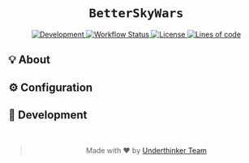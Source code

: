 <h1 align="center"><code>BetterSkyWars</code></h1>
<p align="center">
    <a href="#">
        <img alt="Development" src="https://img.shields.io/badge/Development-WIP-FFAA33?style=for-the-badge">
    </a>
    <a href="https://github.com/Underthinker/BetterSkyWars/actions/workflows/maven.yml">
        <img alt="Workflow Status" src="https://img.shields.io/github/workflow/status/Underthinker/BetterSkyWars/Build & Upload?style=for-the-badge">
    </a>
    <a href="LICENSE">
        <img alt="License" src="https://img.shields.io/github/license/Underthinker/BetterSkyWars?style=for-the-badge">
    </a>
    <a href="#">
        <img alt="Lines of code" src="https://img.shields.io/tokei/lines/github/Underthinker/BetterSkyWars?style=for-the-badge">
    </a>
</p>

<h2>💡 About</h2>
<p align="justify">
    <!--- TODO --->
</p>

<h2>⚙️ Configuration</h2>
<p align="justify">
    <!--- TODO --->
</p>

<h2>📜 Development</h2>
<p align="justify">
    <!--- TODO --->
</p>

<br>
<blockquote>
    <p align="center">Made with ♥️ by <a href="https://github.com/Underthinker">Underthinker Team</a></p>
</blockquote>
